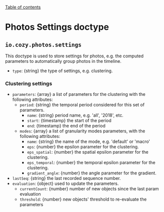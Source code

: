 [Table of contents](README.md#table-of-contents)

# Photos Settings doctype

## `io.cozy.photos.settings`

This doctype is used to store settings for photos, e.g. the computed parameters
to automatically group photos in the timeline.

- `type`: {string} the type of settings, e.g. clustering.

### Clustering settings

- `parameters`: {array} a list of parameters for the clustering with the following attributes:
  - `period`: {string} the temporal period considered for this set of parameters.
    - `name`: {string} period name, e.g. 'all', '2018', etc.
    - `start`: {timestamp} the start of the period
    - `end`: {timestamp} the end of the period
  - `modes`: {array} a list of granularity modes parameters, with the following attributes:
    - `name`: {string} the name of the mode, e.g. 'default' or 'macro'
    - `eps`: {number} the epsilon parameter for the clustering.
    - `eps_spatial`: {number} the spatial epsilon parameter for the clustering.
    - `eps_temporal`: {number} the temporal epsilon parameter for the clustering.
    - `gradient_angle`: {number} the angle parameter for the gradient.
- `lastSeq`: {string} the last recorded sequence number.
- `evaluation`: {object} used to update the parameters.
  - `currentCount`: {number} number of new objects since the last param evaluation
  - `threshold`: {number} new objects' threshold to re-evaluate the parameters
